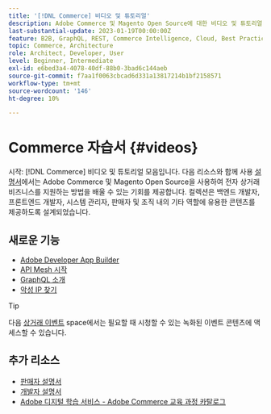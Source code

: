 ```yaml
---
title: '[!DNL Commerce] 비디오 및 튜토리얼'
description: Adobe Commerce 및 Magento Open Source에 대한 비디오 및 튜토리얼 모음입니다
last-substantial-update: 2023-01-19T00:00:00Z
feature: B2B, GraphQL, REST, Commerce Intelligence, Cloud, Best Practices, API Mesh, App Builder
topic: Commerce, Architecture
role: Architect, Developer, User
level: Beginner, Intermediate
exl-id: e6bed3a4-4078-40df-88b0-3bad6c144aeb
source-git-commit: f7aa1f0063cbcad6d331a13817214b1bf2158571
workflow-type: tm+mt
source-wordcount: '146'
ht-degree: 10%

---
```


# Commerce 자습서 {#videos}

시작: [!DNL Commerce] 비디오 및 튜토리얼 모음입니다. 다음 리소스와 함께 사용 [설명서](https://experienceleague.adobe.com/docs/commerce.html)에서는 Adobe Commerce 및 Magento Open Source을 사용하여 전자 상거래 비즈니스를 지원하는 방법을 배울 수 있는 기회를 제공합니다. 컬렉션은 백엔드 개발자, 프론트엔드 개발자, 시스템 관리자, 판매자 및 조직 내의 기타 역할에 유용한 콘텐츠를 제공하도록 설계되었습니다.

<div id="whats-new-section">

## 새로운 기능

- [Adobe Developer App Builder](../app-builder/introduction-to-app-builder.md)
- [API Mesh 시작](../api-mesh/getting-started-api-mesh.md)
- [GraphQL 소개](../graphql-rest/intro-graphql.md)
- [악성 IP 찾기](../new-relic/malicious-ip.md)

</div>
<div id="recs-overview-body-1"></div>
<div id="recs-overview-body-2"></div>
<div id="recs-overview-body-3"></div>
<div id="recs-overview-body-4"></div>
<div id="recs-overview-body-5"></div>
<div id="recs-overview-body-6"></div>

>[!TIP]
>
>다음 [상거래 이벤트](https://experienceleague.adobe.com/docs/commerce-events/events/overview.html) space에서는 필요할 때 시청할 수 있는 녹화된 이벤트 콘텐츠에 액세스할 수 있습니다.

## 추가 리소스

- [판매자 설명서](https://experienceleague.adobe.com/docs/commerce-admin/user-guides/home.html)
- [개발자 설명서](https://developer.adobe.com/commerce)
- [Adobe 디지털 학습 서비스 - Adobe Commerce 교육 과정 카탈로그](https://learning.adobe.com/catalog.html?solution=Adobe%20Commerce)
